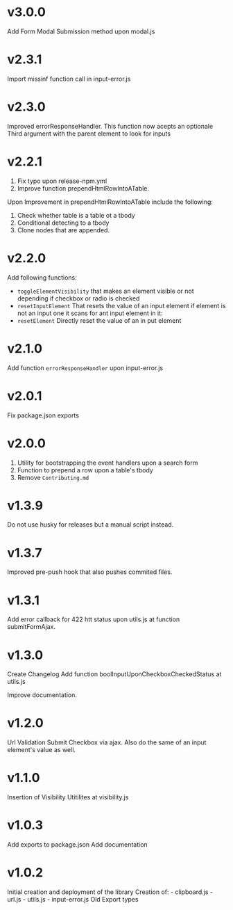 # v3.0.0
Add Form Modal Submission method upon modal.js

# v2.3.1
Import missinf function call in input-error.js

# v2.3.0
Improved errorResponseHandler. This function now acepts an optionale Third argument with the parent element to look for inputs

# v2.2.1
1. Fix typo upon release-npm.yml
2. Improve function prependHtmlRowIntoATable. 

Upon Improvement in prependHtmlRowIntoATable include the following:

1. Check whether table is a table ot a tbody
2. Conditional detecting to a tbody
3. Clone nodes that are appended.

# v2.2.0
Add following functions:

* `toggleElementVisibility` that makes an element visible or not depending if checkbox or radio is checked
* `resetInputElement` That resets the value of an input element if element is not an input one it scans for ant input element in it:
* `resetElement` Directly reset the value of an in put element

# v2.1.0
Add function `errorResponseHandler` upon input-error.js

# v2.0.1
Fix package.json exports 

# v2.0.0
1. Utility for bootstrapping the event handlers upon a search form
2. Function to prepend a row upon a table's tbody
3. Remove `Contributing.md`

# v1.3.9
Do not use husky for releases but a manual script instead.

# v1.3.7
Improved pre-push hook that also pushes commited files.

# v1.3.1
Add error callback for 422 htt status upon utils.js at function  submitFormAjax.

# v1.3.0
Create Changelog
Add function boolInputUponCheckboxCheckedStatus at utils.js

Improve documentation.

# v1.2.0
Url Validation
Submit Checkbox via ajax. Also do the same of an input element's value as well.

# v1.1.0
Insertion of Visibility Utitilites at visibility.js

# v1.0.3
Add exports to package.json
Add documentation

# v1.0.2
Initial creation and deployment of the library
Creation of:
    - clipboard.js
    - url.js
    - utils.js
    - input-error.js
Old Export types
